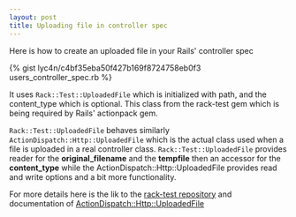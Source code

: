 ```yaml
---
layout: post
title: Uploading file in controller spec
---
```


Here is how to create an uploaded file in your Rails' controller spec

{% gist lyc4n/c4bf35eba50f427b169f8724758eb0f3 users_controller_spec.rb %}

It uses `Rack::Test::UploadedFile` which is initialized with path, and the content_type which is optional.
This class from the rack-test gem which is being required by Rails' actionpack gem.

`Rack::Test::UploadedFile` behaves similarly `ActionDispatch::Http::UploadedFile` which is the actual class used when a file is uploaded in a real controller class.
`Rack::Test::UploadedFile` provides reader for the
**original_filename** and the **tempfile** then an accessor for the **content_type** while
the ActionDispatch::Http::UploadedFile provides read and write options and a
bit more functionality.

For more details here is the lik to the [rack-test repository](https://github.com/brynary/rack-test) and
documentation of [ActionDispatch::Http::UploadedFile](http://api.rubyonrails.org/classes/ActionDispatch/Http/UploadedFile.html)
